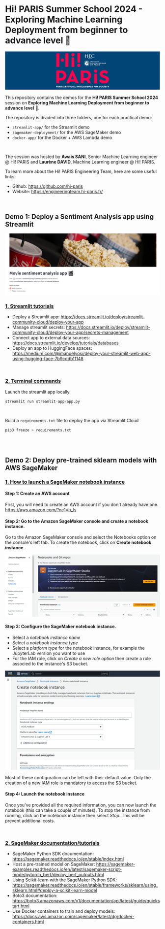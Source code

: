 # Hi! PARIS Summer School 2024 - Exploring Machine Learning Deployment from beginner to advance level 🚀

![Alt text](images/hi-paris.png)

This repository contains the demos for the **Hi! PARIS Summer School 2024** session on **Exploring Machine Learning Deployment from beginner to advance level** 🚀.

The repository is divided into three folders, one for each practical demo:
- `streamlit-app/` for the Streamlit demo
- `sagemaker-deployment/` for the AWS SageMaker demo
- `docker-app/` for the Docker + AWS Lambda demo 

<br>

The session was hosted by  **Awais SANI**, Senior Machine Learning engineer @ Hi! PARIS and **Laurène DAVID**, Machine Learning engineer @ Hi! PARIS.

To learn more about the Hi! PARIS Engineering Team, here are some useful links:
- Github: https://github.com/hi-paris
- Website: https://engineeringteam.hi-paris.fr/

<br> 

## Demo 1: Deploy a Sentiment Analysis app using Streamlit 

![Alt text](images/app_demo.PNG)



### <u>1. Streamlit tutorials</u>
- Deploy a Streamlit app: https://docs.streamlit.io/deploy/streamlit-community-cloud/deploy-your-app
- Manage streamlit secrets: https://docs.streamlit.io/deploy/streamlit-community-cloud/deploy-your-app/secrets-management
- Connect app to external data sources: https://docs.streamlit.io/develop/tutorials/databases
- Deploy an app to HuggingFace spaces: https://medium.com/@imanuelyosi/deploy-your-streamlit-web-app-using-hugging-face-7b9cddb11148
<br>

### <u>2. Terminal commands</u>

Launch the streamlit app locally <br>
```python 
streamlit run streamlit-app/app.py
```
<br>

Build a `requirements.txt` file to deploy the app via Streamlit Cloud
```python
pip3 freeze > requirements.txt
```
<br>
<br>

## Demo 2: Deploy pre-trained sklearn models with AWS SageMaker 


### <u>1. How to launch a SageMaker notebook instance</u> 

#### Step 1: Create an AWS account
First, you will need to create an AWS account if you don't already have one. <br>
https://aws.amazon.com/?nc1=h_ls

#### Step 2: Go to the Amazon SageMaker console and create a notebook instance.

Go to the Amazon SageMaker console and select the Notebooks option on the console's left tab.
To create the notebook, click on **Create notebook instance**.

![...](images/notebook_console.PNG)


#### Step 3: Configure the SageMaker notebook instance.

- Select a *notebook instance name*
- Select a *notebook instance type* 
- Select a *platform type* for the notebook instance, for example the JupyterLab version you want to use 
- For the IAM role, click on *Create a new role option* then create a role associed to the instance's S3 bucket. 

![](images/create_notebook.PNG)

Most of these configuration can be left with their default value. Only the creation of a new IAM role is mandatory to access the S3 bucket.

#### Step 4: Launch the notebook instance 
Once you've provided all the required information, you can now launch the notebook (this can take a couple of minutes). To stop the instance from running, click on the notebook instance then select *Stop*. This will be prevent additional costs.

<br>

### <u>2. SageMaker documentation/tutorials</u>
- SageMaker Python SDK documentation: https://sagemaker.readthedocs.io/en/stable/index.html​
- Host a pre-trained model on SageMaker: https://sagemaker-examples.readthedocs.io/en/latest/sagemaker-script-mode/pytorch_bert/deploy_bert_outputs.html
- Using Scikit-learn with the SageMaker Python SDK: https://sagemaker.readthedocs.io/en/stable/frameworks/sklearn/using_sklearn.html#deploy-a-scikit-learn-model
- Boto3 documentation: https://boto3.amazonaws.com/v1/documentation/api/latest/guide/quickstart.html
- Use Docker containers to train and deploy models: https://docs.aws.amazon.com/sagemaker/latest/dg/docker-containers.html


